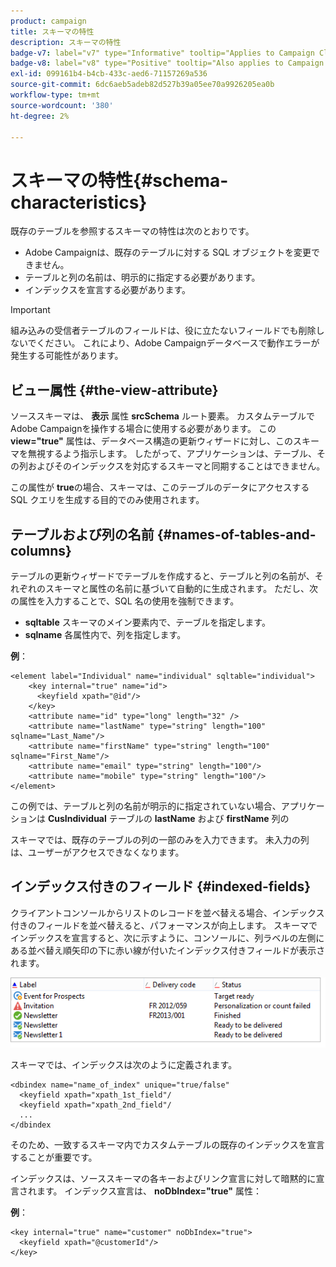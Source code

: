 ```yaml
---
product: campaign
title: スキーマの特性
description: スキーマの特性
badge-v7: label="v7" type="Informative" tooltip="Applies to Campaign Classic v7"
badge-v8: label="v8" type="Positive" tooltip="Also applies to Campaign v8"
exl-id: 099161b4-b4cb-433c-aed6-71157269a536
source-git-commit: 6dc6aeb5adeb82d527b39a05ee70a9926205ea0b
workflow-type: tm+mt
source-wordcount: '380'
ht-degree: 2%

---
```


# スキーマの特性{#schema-characteristics}



既存のテーブルを参照するスキーマの特性は次のとおりです。

* Adobe Campaignは、既存のテーブルに対する SQL オブジェクトを変更できません。
* テーブルと列の名前は、明示的に指定する必要があります。
* インデックスを宣言する必要があります。

>[!IMPORTANT]
>
>組み込みの受信者テーブルのフィールドは、役に立たないフィールドでも削除しないでください。 これにより、Adobe Campaignデータベースで動作エラーが発生する可能性があります。

## ビュー属性 {#the-view-attribute}

ソーススキーマは、 **表示** 属性 **srcSchema** ルート要素。 カスタムテーブルでAdobe Campaignを操作する場合に使用する必要があります。 この **view=&quot;true&quot;** 属性は、データベース構造の更新ウィザードに対し、このスキーマを無視するよう指示します。 したがって、アプリケーションは、テーブル、その列およびそのインデックスを対応するスキーマと同期することはできません。

この属性が **true**&#x200B;の場合、スキーマは、このテーブルのデータにアクセスする SQL クエリを生成する目的でのみ使用されます。

## テーブルおよび列の名前 {#names-of-tables-and-columns}

テーブルの更新ウィザードでテーブルを作成すると、テーブルと列の名前が、それぞれのスキーマと属性の名前に基づいて自動的に生成されます。 ただし、次の属性を入力することで、SQL 名の使用を強制できます。

* **sqltable** スキーマのメイン要素内で、テーブルを指定します。
* **sqlname** 各属性内で、列を指定します。

**例**：

```
<element label="Individual" name="individual" sqltable="individual">
    <key internal="true" name="id">
      <keyfield xpath="@id"/>
    </key> 
    <attribute name="id" type="long" length="32" />
    <attribute name="lastName" type="string" length="100" sqlname="Last_Name"/>
    <attribute name="firstName" type="string" length="100" sqlname="First_Name"/>
    <attribute name="email" type="string" length="100"/>
    <attribute name="mobile" type="string" length="100"/>
</element>
```

この例では、テーブルと列の名前が明示的に指定されていない場合、アプリケーションは **CusIndividual** テーブルの **lastName** および **firstName** 列の

スキーマでは、既存のテーブルの列の一部のみを入力できます。 未入力の列は、ユーザーがアクセスできなくなります。

## インデックス付きのフィールド {#indexed-fields}

クライアントコンソールからリストのレコードを並べ替える場合、インデックス付きのフィールドを並べ替えると、パフォーマンスが向上します。 スキーマでインデックスを宣言すると、次に示すように、コンソールに、列ラベルの左側にある並べ替え順矢印の下に赤い線が付いたインデックス付きフィールドが表示されます。

![](assets/s_ncs_integration_mapping_index.png)

スキーマでは、インデックスは次のように定義されます。

```
<dbindex name="name_of_index" unique="true/false"
  <keyfield xpath="xpath_1st_field"/
  <keyfield xpath="xpath_2nd_field"/
  ...
</dbindex
```

そのため、一致するスキーマ内でカスタムテーブルの既存のインデックスを宣言することが重要です。

インデックスは、ソーススキーマの各キーおよびリンク宣言に対して暗黙的に宣言されます。 インデックス宣言は、 **noDbIndex=&quot;true&quot;** 属性：

**例**：

```
<key internal="true" name="customer" noDbIndex="true">
  <keyfield xpath="@customerId"/>
</key>
```
